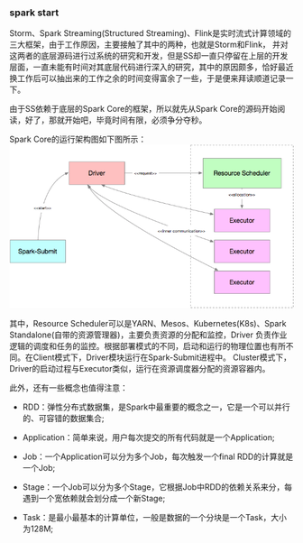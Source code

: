 ### spark start

Storm、Spark Streaming(Structured Streaming)、Flink是实时流式计算领域的三大框架，由于工作原因，主要接触了其中的两种，也就是Storm和Flink，
并对这两者的底层源码进行过系统的研究和开发，但是SS却一直只停留在上层的开发层面，一直未能有时间对其底层代码进行深入的研究，其中的原因颇多，恰好最近
换工作后可以抽出来的工作之余的时间变得富余了一些，于是便来拜读顺道记录一下。

由于SS依赖于底层的Spark Core的框架，所以就先从Spark Core的源码开始阅读，好了，那就开始吧，毕竟时间有限，必须争分夺秒。

Spark Core的运行架构图如下图所示：
![Spark运行架构图](../image/spark-runtime.png "Spark运行架构图")

其中，Resource Scheduler可以是YARN、Mesos、Kubernetes(K8s)、Spark Standalone(自带的资源管理器)，主要负责资源的分配和监控，Driver
负责作业逻辑的调度和任务的监控。根据部署模式的不同，启动和运行的物理位置也有所不同。在Client模式下，Driver模块运行在Spark-Submit进程中。
Cluster模式下，Driver的启动过程与Executor类似，运行在资源调度器分配的资源容器内。

此外，还有一些概念也值得注意：
  * RDD：弹性分布式数据集，是Spark中最重要的概念之一，它是一个可以并行的、可容错的数据集合;

  * Application：简单来说，用户每次提交的所有代码就是一个Application;

  * Job：一个Application可以分为多个Job，每次触发一个final RDD的计算就是一个Job;

  * Stage：一个Job可以分为多个Stage，它根据Job中RDD的依赖关系来分，每遇到一个宽依赖就会划分成一个新Stage;

  * Task：是最小最基本的计算单位，一般是数据的一个分块是一个Task，大小为128M;